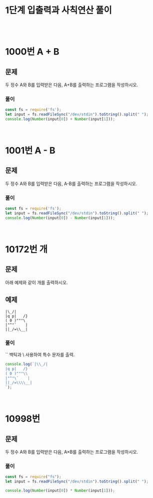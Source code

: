 # 1단계 입출력과 사칙연산 풀이
<br>
<br>

# 1000번 A + B
## 문제
두 정수 A와 B를 입력받은 다음, A+B를 출력하는 프로그램을 작성하시오.

### 풀이
```js
const fs = require('fs');
let input = fs.readFileSync("/dev/stdin").toString().split(" ");
console.log(Number(input[0]) + Number(input[1]));
```
<br>

# 1001번 A - B
## 문제
두 정수 A와 B를 입력받은 다음, A-B를 출력하는 프로그램을 작성하시오.

### 풀이
```js
const fs = require('fs');
let input = fs.readFileSync("/dev/stdin").toString().split(" ");
console.log(Number(input[0]) - Number(input[1]));
```
<br>

# 10172번 개
## 문제
아래 예제와 같이 개를 출력하시오.

## 예제
```
|\_/|
|q p|   /}
( 0 )"""\
|"^"`    |
||_/=\\__|
```
### 풀이
`` 백틱과 \ 사용하여 특수 문자를 출력.
```js
console.log(`|\\_/|
|q p|   /}
( 0 )"""\\
|"^"\`    |
||_/=\\\\__|
`);
```
<br>

# 10998번
## 문제
두 정수 A와 B를 입력받은 다음, A×B를 출력하는 프로그램을 작성하시오.

### 풀이
```js
const fs = require("fs");
let input = fs.readFileSync("/dev/stdin").toString().split(" ");

console.log(Number(input[0]) * Number(input[1]));
```
